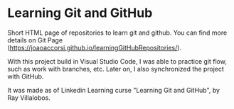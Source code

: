 # Learning Git and GitHub

Short HTML page of repositories to learn git and github. You can find more details on Git Page (https://joaoaccorsi.github.io/learningGitHubRepositories/).

With this project build in Visual Studio Code, I was able to practice git flow, such as work with branches, etc.
Later on, I also synchronized the project with GitHub.

It was made as of Linkedin Learning curse "Learning Git and GitHub", by Ray Villalobos.
